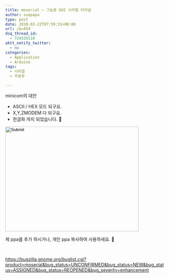 ```yaml
---
title: moserial – 그놈용 GUI 시리얼 터미널
author: suapapa
type: post
date: 2010-03-22T07:59:31+00:00
url: /p=454
dsq_thread_id:
  - 724526110
aktt_notify_twitter:
  - no
categories:
  - Application
  - Arduino
tags:
  - 시리얼
  - 우분투

---
```

minicom의 대안

  * ASCII / HEX 모드 되구요.
  * X,Y,ZMODEM 다 되구요.
  * 한글화 까지 되었습니다. 🙂

<input width="420" type="image" height="330" src="https://asset.homin.dev/blog/image/moserial.png" /> 

제 ppa를 추가 하시거나, 개인 ppa 복사하여 사용하세요. 🙂

 

https://bugzilla.gnome.org/buglist.cgi?product=moserial&bug_status=UNCONFIRMED&bug_status=NEW&bug_status=ASSIGNED&bug_status=REOPENED&bug_severity=enhancement